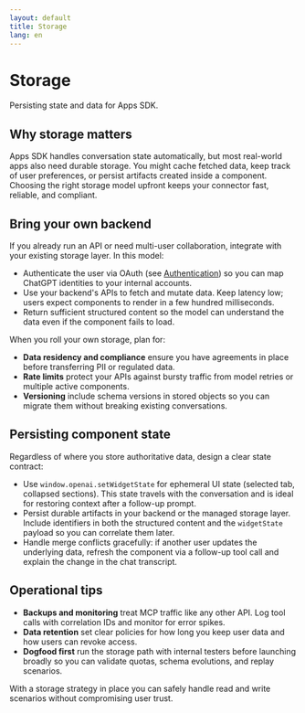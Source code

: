 ```yaml
---
layout: default
title: Storage
lang: en
---
```


# Storage

Persisting state and data for Apps SDK.

## Why storage matters

Apps SDK handles conversation state automatically, but most real-world apps also need durable storage. You might cache fetched data, keep track of user preferences, or persist artifacts created inside a component. Choosing the right storage model upfront keeps your connector fast, reliable, and compliant.

## Bring your own backend

If you already run an API or need multi-user collaboration, integrate with your existing storage layer. In this model:

- Authenticate the user via OAuth (see [Authentication](/apps-sdk/build/auth)) so you can map ChatGPT identities to your internal accounts.
- Use your backend's APIs to fetch and mutate data. Keep latency low; users expect components to render in a few hundred milliseconds.
- Return sufficient structured content so the model can understand the data even if the component fails to load.

When you roll your own storage, plan for:

- **Data residency and compliance**   ensure you have agreements in place before transferring PII or regulated data.
- **Rate limits**   protect your APIs against bursty traffic from model retries or multiple active components.
- **Versioning**   include schema versions in stored objects so you can migrate them without breaking existing conversations.

## Persisting component state

Regardless of where you store authoritative data, design a clear state contract:

- Use `window.openai.setWidgetState` for ephemeral UI state (selected tab, collapsed sections). This state travels with the conversation and is ideal for restoring context after a follow-up prompt.
- Persist durable artifacts in your backend or the managed storage layer. Include identifiers in both the structured content and the `widgetState` payload so you can correlate them later.
- Handle merge conflicts gracefully: if another user updates the underlying data, refresh the component via a follow-up tool call and explain the change in the chat transcript.

## Operational tips

- **Backups and monitoring**   treat MCP traffic like any other API. Log tool calls with correlation IDs and monitor for error spikes.
- **Data retention**   set clear policies for how long you keep user data and how users can revoke access.
- **Dogfood first**   run the storage path with internal testers before launching broadly so you can validate quotas, schema evolutions, and replay scenarios.

With a storage strategy in place you can safely handle read and write scenarios without compromising user trust.
